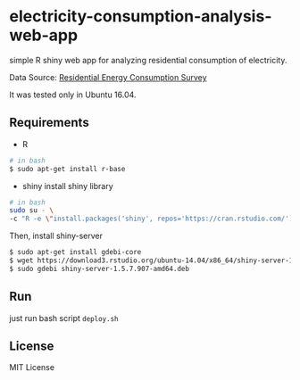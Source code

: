 # electricity-consumption-analysis-web-app
simple R shiny web app for analyzing residential consumption of electricity.

Data Source: [Residential Energy Consumption Survey](https://www.eia.gov/consumption/residential/data/2015/)

It was tested only in Ubuntu 16.04.

## Requirements
* R
```bash
# in bash
$ sudo apt-get install r-base
```
* shiny 
install shiny library
```bash
# in bash
sudo su - \
-c "R -e \"install.packages('shiny', repos='https://cran.rstudio.com/')\""
```

Then, install shiny-server
```bash
$ sudo apt-get install gdebi-core
$ wget https://download3.rstudio.org/ubuntu-14.04/x86_64/shiny-server-1.5.7.907-amd64.deb
$ sudo gdebi shiny-server-1.5.7.907-amd64.deb
```

## Run
just run bash script `deploy.sh`

## License
MIT License
